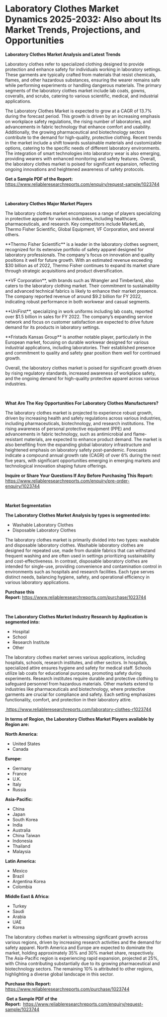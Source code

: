 <p><h1>Laboratory Clothes Market Dynamics 2025-2032: Also about Its Market Trends, Projections, and Opportunities</h1></p><p><strong>Laboratory Clothes Market Analysis and Latest Trends</strong></p>
<p><p>Laboratory clothes refer to specialized clothing designed to provide protection and enhance safety for individuals working in laboratory settings. These garments are typically crafted from materials that resist chemicals, flames, and other hazardous substances, ensuring the wearer remains safe while performing experiments or handling dangerous materials. The primary segments of the laboratory clothes market include lab coats, gowns, coveralls, and scrubs, catering to various scientific, medical, and industrial applications.</p><p>The Laboratory Clothes Market is expected to grow at a CAGR of 13.7% during the forecast period. This growth is driven by an increasing emphasis on workplace safety regulations, the rising number of laboratories, and advancements in fabric technology that enhance comfort and usability. Additionally, the growing pharmaceutical and biotechnology sectors contribute to the demand for high-quality, protective clothing. Recent trends in the market include a shift towards sustainable materials and customizable options, catering to the specific needs of different laboratory environments. The integration of smart technologies into laboratory wear is also emerging, providing wearers with enhanced monitoring and safety features. Overall, the laboratory clothes market is poised for significant expansion, reflecting ongoing innovations and heightened awareness of safety protocols.</p></p>
<p><strong>Get a Sample PDF of the Report:&nbsp;</strong> <a href="https://www.reliableresearchreports.com/enquiry/request-sample/1023744?utm_campaign=3321&utm_medium=2&utm_source=Github&utm_content=ia&utm_term=16042025&utm_id=laboratory-clothes">https://www.reliableresearchreports.com/enquiry/request-sample/1023744</a></p>
<p>&nbsp;</p>
<p><strong>Laboratory Clothes Major Market Players</strong></p>
<p><p>The laboratory clothes market encompasses a range of players specializing in protective apparel for various industries, including healthcare, pharmaceuticals, and research. Key competitors include MarketLab, Thermo Fisher Scientific, Global Equipment, VF Corporation, and several others.</p><p>**Thermo Fisher Scientific** is a leader in the laboratory clothes segment, recognized for its extensive portfolio of safety apparel designed for laboratory professionals. The company's focus on innovation and quality positions it well for future growth. With an estimated revenue exceeding $30 billion as of 2022, Thermo Fisher continues to expand its market share through strategic acquisitions and product diversification.</p><p>**VF Corporation**, with brands such as Wrangler and Timberland, also caters to the laboratory clothing market. Their commitment to sustainability and advanced technical fabrics is likely to enhance their market presence. The company reported revenue of around $9.2 billion for FY 2022, indicating robust performance in both workwear and casual segments.</p><p>**UniFirst**, specializing in work uniforms including lab coats, reported over $1.5 billion in sales for FY 2022. The company’s expanding service network and focus on customer satisfaction are expected to drive future demand for its products in laboratory settings.</p><p>**Fristads Kansas Group** is another notable player, particularly in the European market, focusing on durable workwear designed for various industrial applications, including laboratories. Their established presence and commitment to quality and safety gear position them well for continued growth.</p><p>Overall, the laboratory clothes market is poised for significant growth driven by rising regulatory standards, increased awareness of workplace safety, and the ongoing demand for high-quality protective apparel across various industries.</p></p>
<p>&nbsp;</p>
<p><strong>What Are The Key Opportunities For Laboratory Clothes Manufacturers?</strong></p>
<p><p>The laboratory clothes market is projected to experience robust growth, driven by increasing health and safety regulations across various industries, including pharmaceuticals, biotechnology, and research institutions. The rising awareness of personal protective equipment (PPE) and advancements in fabric technology, such as antimicrobial and flame-resistant materials, are expected to enhance product demand. The market is also benefiting from the expanding global laboratory infrastructure and heightened emphasis on laboratory safety post-pandemic. Forecasts indicate a compound annual growth rate (CAGR) of over 6% during the next five years, with significant opportunities emerging in emerging markets and technological innovation shaping future offerings.</p></p>
<p><strong>Inquire or Share Your Questions If Any Before Purchasing This Report:</strong> <a href="https://www.reliableresearchreports.com/enquiry/pre-order-enquiry/1023744?utm_campaign=3321&utm_medium=2&utm_source=Github&utm_content=ia&utm_term=16042025&utm_id=laboratory-clothes">https://www.reliableresearchreports.com/enquiry/pre-order-enquiry/1023744</a></p>
<p>&nbsp;</p>
<p><strong>Market Segmentation</strong></p>
<p><strong>The Laboratory Clothes Market Analysis by types is segmented into:</strong></p>
<p><ul><li>Washable Laboratory Clothes</li><li>Disposable Laboratory Clothes</li></ul></p>
<p><p>The laboratory clothes market is primarily divided into two types: washable and disposable laboratory clothes. Washable laboratory clothes are designed for repeated use, made from durable fabrics that can withstand frequent washing and are often used in settings prioritizing sustainability and cost-effectiveness. In contrast, disposable laboratory clothes are intended for single-use, providing convenience and contamination control in environments such as hospitals and research facilities. Each type serves distinct needs, balancing hygiene, safety, and operational efficiency in various laboratory applications.</p></p>
<p><strong>Purchase this Report:&nbsp;</strong><a href="https://www.reliableresearchreports.com/purchase/1023744?utm_campaign=3321&utm_medium=2&utm_source=Github&utm_content=ia&utm_term=16042025&utm_id=laboratory-clothes">https://www.reliableresearchreports.com/purchase/1023744</a></p>
<p>&nbsp;</p>
<p><strong>The Laboratory Clothes Market Industry Research by Application is segmented into:</strong></p>
<p><ul><li>Hospital</li><li>School</li><li>Research Institute</li><li>Other</li></ul></p>
<p><p>The laboratory clothes market serves various applications, including hospitals, schools, research institutes, and other sectors. In hospitals, specialized attire ensures hygiene and safety for medical staff. Schools utilize lab coats for educational purposes, promoting safety during experiments. Research institutes require durable and protective clothing to safeguard personnel from hazardous materials. Other markets extend to industries like pharmaceuticals and biotechnology, where protective garments are crucial for compliance and safety. Each setting emphasizes functionality, comfort, and protection in their laboratory attire.</p></p>
<p><a href="https://www.reliableresearchreports.com/laboratory-clothes-r1023744?utm_campaign=3321&utm_medium=2&utm_source=Github&utm_content=ia&utm_term=16042025&utm_id=laboratory-clothes">&nbsp;https://www.reliableresearchreports.com/laboratory-clothes-r1023744</a></p>
<p><strong>In terms of Region, the Laboratory Clothes Market Players available by Region are:</strong></p>
<p>
    <p> <strong> North America: </strong>
        <ul>
            <li>United States</li>
            <li>Canada</li>
        </ul>
        </p> 
    <p> <strong> Europe: </strong>
        <ul>
            <li>Germany</li>
            <li>France</li>
            <li>U.K.</li>
            <li>Italy</li>
            <li>Russia</li>
        </ul>
        </p> 
    <p> <strong> Asia-Pacific: </strong>
        <ul>
            <li>China</li>
            <li>Japan</li>
            <li>South Korea</li>
            <li>India</li>
            <li>Australia</li>
            <li>China Taiwan</li>
            <li>Indonesia</li>
            <li>Thailand</li>
            <li>Malaysia</li>
        </ul>
        </p> 
    <p> <strong> Latin America: </strong>
        <ul>
            <li>Mexico</li>
            <li>Brazil</li>
            <li>Argentina Korea</li>
            <li>Colombia</li>
        </ul>
        </p> 
    <p> <strong> Middle East & Africa: </strong>
        <ul>
            <li>Turkey</li>
            <li>Saudi</li>
            <li>Arabia</li>
            <li>UAE</li>
            <li>Korea</li>
        </ul>
    </p>
    </p>
<p><p>The laboratory clothes market is witnessing significant growth across various regions, driven by increasing research activities and the demand for safety apparel. North America and Europe are expected to dominate the market, holding approximately 35% and 30% market share, respectively. The Asia-Pacific region is experiencing rapid expansion, projected at 25%, with China contributing substantially due to its growing pharmaceutical and biotechnology sectors. The remaining 10% is attributed to other regions, highlighting a diverse global landscape in this sector.</p></p>
<p><strong>Purchase this Report: </strong><a href="https://www.reliableresearchreports.com/purchase/1023744?utm_campaign=3321&utm_medium=2&utm_source=Github&utm_content=ia&utm_term=16042025&utm_id=laboratory-clothes">https://www.reliableresearchreports.com/purchase/1023744</a></p>
<p>&nbsp;<strong>Get a Sample PDF of the Report:&nbsp;&nbsp;</strong><a href="https://www.reliableresearchreports.com/enquiry/request-sample/1023744?utm_campaign=3321&utm_medium=2&utm_source=Github&utm_content=ia&utm_term=16042025&utm_id=laboratory-clothes">https://www.reliableresearchreports.com/enquiry/request-sample/1023744</a></p>
<p><strong></strong></p>
<p><p></p><p></p><p></p></p>